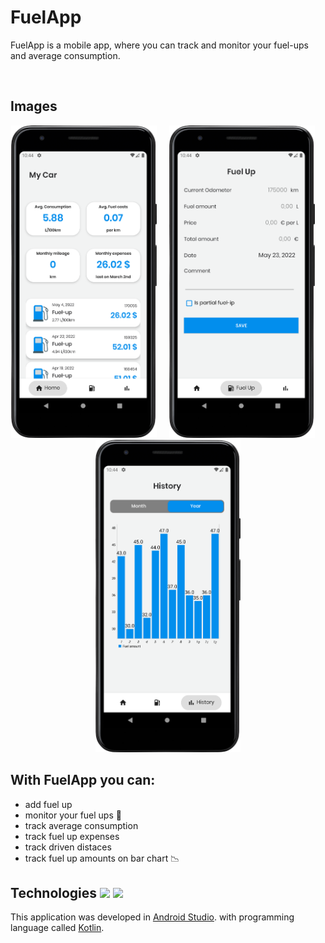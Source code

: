 # FuelApp

FuelApp is a mobile app, where you can track and monitor your fuel-ups and average consumption.

&nbsp;&nbsp;&nbsp;&nbsp;

## Images
<p align="middle">
  <img src="home_page.png" height="500" />&nbsp;&nbsp;&nbsp;&nbsp;
  <img src="fuel_up_page.png" height="500" />&nbsp;&nbsp;&nbsp;&nbsp;
  <img src="history_page.png" height="500" />
</p>

## With FuelApp you can:
- add fuel up
- monitor your fuel ups 📆
- track average consumption
- track fuel up expenses
- track driven distaces
- track fuel up amounts on bar chart 📉

## Technologies <img src="https://upload.wikimedia.org/wikipedia/commons/e/e3/Android_Studio_Icon_%282014-2019%29.svg" width="20">&nbsp;<img src="https://upload.wikimedia.org/wikipedia/commons/7/74/Kotlin_Icon.png" width="20"> <br>
This application was developed in [Android Studio](https://developer.android.com/studio?gclid=CjwKCAiAp8iMBhAqEiwAJb94z6ZmJelUIRcPHgbT2dTslqxP7tYruFIRXo57xC4Q131Nxw0lFSd4fRoCGqcQAvD_BwE&gclsrc=aw.ds). with programming language called [Kotlin](https://kotlinlang.org/).
